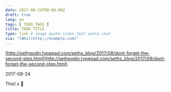 ```yaml
---
date: 2017-08-24T00:00:00Z
draft: true
lang: en
tags: [ TODO_TAGS ]
title: TODO_TITLE
type: link # image quote video text audio chat
via: "[Who](http://example.com)"
---
```



[http://sethgodin.typepad.com/seths_blog/2017/08/dont-forget-the-second-step.html](http://sethgodin.typepad.com/seths_blog/2017/08/dont-forget-the-second-step.html)

2017-08-24

This! x 💯 
